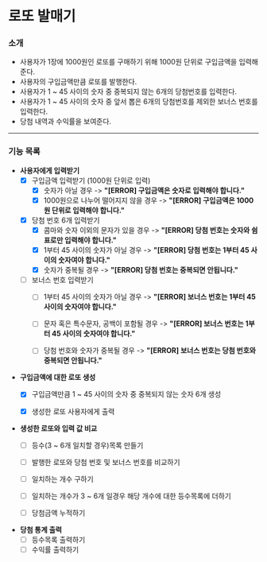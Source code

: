 # 로또 발매기
### 소개
- 사용자가 1장에 1000원인 로또를 구매하기 위해 1000원 단위로 구입금액을 입력해준다.
- 사용자의 구입금액만큼 로또를 발행한다.
- 사용자가 1 ~ 45 사이의 숫자 중 중복되지 않는 6개의 당첨번호를 입력한다.
- 사용자가 1 ~ 45 사이의 숫자 중 앞서 뽑은 6개의 당첨번호를 제외한 보너스 번호를 입력한다.
- 당첨 내역과 수익률을 보여준다.
---
### 기능 목록
- **사용자에게 입력받기**
  - [X] 구입금액 입력받기 (1000원 단위로 입력)
    - [X] 숫자가 아닐 경우 -> **"[ERROR] 구입금액은 숫자로 입력해야 합니다."**
    - [X] 1000원으로 나누어 떨어지지 않을 경우 -> **"[ERROR] 구입금액은 1000원 단위로 입력해야 합니다."**
  - [X] 당첨 번호 6개 입력받기
    - [X] 콤마와 숫자 이외의 문자가 있을 경우 -> **"[ERROR] 당첨 번호는 숫자와 쉼표로만 입력해야 합니다."**
    - [X] 1부터 45 사이의 숫자가 아닐 경우 -> **"[ERROR] 당첨 번호는 1부터 45 사이의 숫자여야 합니다."**
    - [X] 숫자가 중복될 경우 -> **"[ERROR] 당첨 번호는 중복되면 안됩니다."**
  - [ ] 보너스 번호 입력받기
    - [ ] 1부터 45 사이의 숫자가 아닐 경우 -> **"[ERROR] 보너스 번호는 1부터 45 사이의 숫자여야 합니다."**
    - [ ] 문자 혹은 특수문자, 공백이 포함될 경우 -> **"[ERROR] 보너스 번호는 1부터 45 사이의 숫자여야 합니다."**
    - [ ] 당첨 번호와 숫자가 중복될 경우 -> **"[ERROR] 보너스 번호는 당첨 번호와 중복되면 안됩니다."**


- **구입금액에 대한 로또 생성**
  - [X] 구입금액만큼 1 ~ 45 사이의 숫자 중 중복되지 않는 숫자 6개 생성
  - [X] 생성한 로또 사용자에게 출력


- **생성한 로또와 입력 값 비교**
  - [ ] 등수(3 ~ 6개 일치할 경우)목록 만들기
  - [ ] 발행한 로또와 당첨 번호 및 보너스 번호를 비교하기
  - [ ] 일치하는 개수 구하기
  - [ ] 일치하는 개수가 3 ~ 6개 일경우 해당 개수에 대한 등수목록에 더하기
  - [ ] 당첨금액 누적하기


- **당첨 통계 출력**
  - [ ] 등수목록 출력하기
  - [ ] 수익률 출력하기